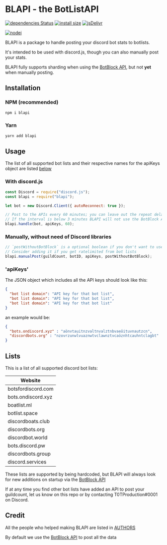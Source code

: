# BLAPI - the BotListAPI

[![dependencies Status](https://david-dm.org/T0TProduction/BLAPI/status.svg)](https://david-dm.org/T0TProduction/BLAPI) [![install size](https://packagephobia.now.sh/badge?p=blapi)](https://packagephobia.now.sh/result?p=blapi) [![jsDelivr](https://data.jsdelivr.com/v1/package/npm/blapi/badge?style=rounded)](https://www.jsdelivr.com/package/npm/blapi)

[![nodei](https://nodei.co/npm/blapi.png)](https://nodei.co/npm/blapi/)

BLAPI is a package to handle posting your discord bot stats to botlists.

It's intended to be used with discord.js, though you can also manually post your stats.

BLAPI fully supports sharding when using the [BotBlock API](https://botblock.org/api/docs#count), but not **yet** when manually posting.

## Installation

### NPM (recommended)

```bash
npm i blapi
```

### Yarn

```bash
yarn add blapi
```

## Usage

The list of all supported bot lists and their respective names for the apiKeys object are listed [below](https://github.com/T0TProduction/BLAPI#lists)

### With discord.js

```js
const Discord = require("discord.js");
const blapi = require("blapi");

let bot = new Discord.Client({ autoReconnect: true });

// Post to the APIs every 60 minutes; you can leave out the repeat delay as it defaults to 30
// If the interval is below 3 minutes BLAPI will not use the BotBlock API because of ratelimits
blapi.handle(bot, apiKeys, 60);
```

### Manually, without need of Discord libraries

```js
// `postWithoutBotBlock` is a optional boolean if you don't want to use the BotBlock API
// Consider adding it if you get ratelimited from bot lists
blapi.manualPost(guildCount, botID, apiKeys, postWithoutBotBlock);
```

### 'apiKeys'

The JSON object which includes all the API keys should look like this:

```json
{
  "bot list domain": "API key for that bot list",
  "bot list domain": "API key for that bot list",
  "bot list domain": "API key for that bot list"
}
```

an example would be:

```json
{
  "bots.ondiscord.xyz" : "aönvtauitnzvaltnvalztnbvaeöituvnautzcn",
  "discordbots.org" : "nzovrzunwlvuaznwtvclawnztvcaöznhtcauhntclagbt"
}
```

## Lists

This is a list of all supported discord bot lists:

| Website            |
|--------------------|
| botsfordiscord.com |
| bots.ondiscord.xyz |
| boatlist.ml        |
| botlist.space      |
| discordboats.club  |
| discordbots.org    |
| discordbot.world   |
| bots.discord.pw    |
| discordbots.group  |
| discord.services   |

These lists are supported by being hardcoded, but BLAPI will always look for new additions on startup via the [BotBlock API](https://botblock.org/api/docs#lists)

If at any time you find other bot lists have added an API to post your guildcount, let us know on this repo or by contacting T0TProduction#0001 on Discord.

## Credit

All the people who helped making BLAPI are listed in [AUTHORS](https://github.com/T0TProduction/BLAPI/blob/master/AUTHORS)

By default we use the [BotBlock API](https://botblock.org/api/docs#count) to post all the data
